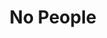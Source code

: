 ---
layout: photo_set
title: No People
permalink: /no_people/
description: "An example photo gallery."

photos:
    set: no_people
    size: 2
---